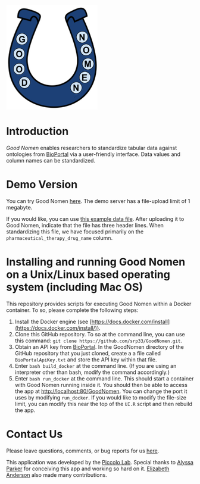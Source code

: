 ![GoodNomen logo](www/Logo.png)

# Introduction

*Good Nomen* enables researchers to standardize tabular data against ontologies from [BioPortal](https://bioportal.bioontology.org/) via a user-friendly interface. Data values and column names can be standardized.

# Demo Version

You can try Good Nomen [here](https://bioapps.byu.edu/GoodNomen). The demo server has a file-upload limit of 1 megabyte.

If you would like, you can use [this example data file](https://raw.githubusercontent.com/srp33/GoodNomen/master/example_data/nationwidechildrens.org_clinical_drug_brca.tsv). After uploading it to Good Nomen, indicate that the file has three header lines. When standardizing this file, we have focused primarily on the `pharmaceutical_therapy_drug_name` column.

# Installing and running Good Nomen on a Unix/Linux based operating system (including Mac OS)

This repository provides scripts for executing Good Nomen within a Docker container. To so, please complete the following steps:

1. Install the Docker engine (see [https://docs.docker.com/install](https://docs.docker.com/install/)).
2. Clone this GitHub repository. To so at the command line, you can use this command: `git clone https://github.com/srp33/GoodNomen.git`.
3. Obtain an API key from [BioPortal](https://www.bioontology.org/wiki/BioPortal_Help#Getting_an_API_key). In the GoodNomen directory of the GitHub repository that you just cloned, create a a file called `BioPortalApiKey.txt` and store the API key within that file.
4. Enter `bash build_docker` at the command line. (If you are using an interpreter other than bash, modify the command accordingly.)
5. Enter `bash run_docker` at the command line. This should start a container with Good Nomen running inside it. You should then be able to access the app at [http://localhost:80/GoodNomen](http://localhost:80/GoodNomen). You can change the port it uses by modifying `run_docker`. If you would like to modify the file-size limit, you can modify this near the top of the `UI.R` script and then rebuild the app.

# Contact Us

Please leave questions, comments, or bug reports for us [here](https://github.com/srp33/GoodNomen/issues).

This application was developed by the [Piccolo Lab](https://piccolo.byu.edu). Special thanks to [Alyssa Parker](https://medschool.vanderbilt.edu/igp/person/alyssa-parker) for conceiving this app and working so hard on it. [Elizabeth Anderson](https://www.linkedin.com/in/elizabeth-cook13) also made many contributions.
